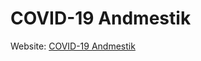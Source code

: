 # COVID-19 Andmestik
Website: [COVID-19 Andmestik](https://covid-19-global-statistics.herokuapp.com)